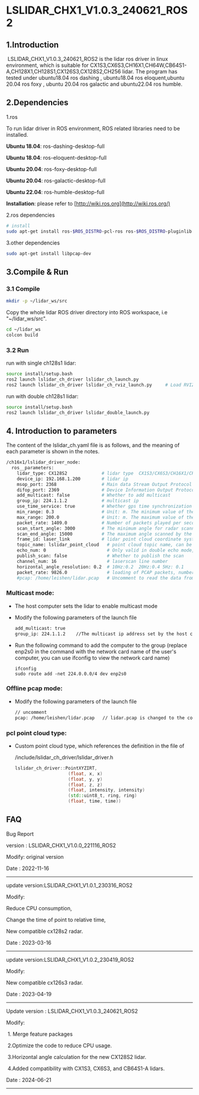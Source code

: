 # LSLIDAR_CHX1_V1.0.3_240621_ROS2

## 1.Introduction
​		LSLIDAR_CHX1_V1.0.3_240621_ROS2 is the lidar ros driver in linux environment, which is suitable for CX1S3,CX6S3,CH16X1,CH64W,CB64S1-A,CH128X1,CH128S1,CX126S3,CX128S2,CH256 lidar. The program has  tested under ubuntu18.04 ros dashing , ubuntu18.04 ros eloquent,ubuntu 20.04 ros foxy , ubuntu 20.04 ros galactic and ubuntu22.04 ros humble.

## 2.Dependencies

1.ros

To run lidar driver in ROS environment, ROS related libraries need to be installed.

**Ubuntu 18.04**: ros-dashing-desktop-full

**Ubuntu 18.04**: ros-eloquent-desktop-full

**Ubuntu 20.04**: ros-foxy-desktop-full

**Ubuntu 20.04**: ros-galactic-desktop-full

**Ubuntu 22.04**: ros-humble-desktop-full

**Installation**: please refer to [http://wiki.ros.org](http://wiki.ros.org/)

2.ros dependencies

```bash
# install
sudo apt-get install ros-$ROS_DISTRO-pcl-ros ros-$ROS_DISTRO-pluginlib  ros-$ROS_DISTRO-pcl-conversions 
```

3.other dependencies

~~~bash
sudo apt-get install libpcap-dev
~~~



## 3.Compile & Run

### 3.1 Compile

~~~bash
mkdir -p ~/lidar_ws/src
~~~

Copy the whole lidar ROS driver directory into ROS workspace, i.e "~/lidar_ws/src".

~~~bash
cd ~/lidar_ws
colcon build
~~~



### 3.2 Run

run with single ch128s1 lidar:

~~~bash
source install/setup.bash
ros2 launch lslidar_ch_driver lslidar_ch_launch.py
ros2 launch lslidar_ch_driver lslidar_ch_rviz_launch.py		# Load RVIZ2
~~~

run with double ch128s1 lidar:

~~~bash
source install/setup.bash
ros2 launch lslidar_ch_driver lslidar_double_launch.py 
~~~



## 4. Introduction to parameters

The content of the lslidar_ch.yaml file is as follows, and the meaning of each parameter is shown in the notes.

~~~bash
/ch16x1/lslidar_driver_node:
  ros__parameters:
  	lidar_type: CX128S2             # lidar type  CX1S3/CX6S3/CH16X1/CH64W/CB64S1-A/CH128X1/CH128S1/CX126S3/CX128S2/CH256
    device_ip: 192.168.1.200        # lidar ip
    msop_port: 2368                 # Main data Stream Output Protocol packet port
    difop_port: 2369                # Device Information Output Protocol packet port
    add_multicast: false            # Whether to add multicast
    group_ip: 224.1.1.2             # multicast ip
    use_time_service: true          # Whether gps time synchronization
    min_range: 0.3                  # Unit: m. The minimum value of the lidar blind area, points smaller than this value are filtered
    max_range: 200.0                # Unit: m. The maximum value of the lidar blind area, points smaller than this value are filtered
    packet_rate: 1409.0             # Number of packets played per second when playing pcap
    scan_start_angle: 3000          # The minimum angle for radar scanning, points smaller than this value will be driven to filter. Unit: 0.01 °   64 lidar changed to 0
    scan_end_angle: 15000           # The maximum angle scanned by the radar, points greater than this value will be driven for filtering. Unit: 0.01 °   64 lidar changed to 18000
    frame_id: laser_link            # lidar point cloud coordinate system name
    topic_name: lslidar_point_cloud   # point cloud topic name, can be modified
    echo_num: 0                       # Only valid in double echo mode, 0 means release of all point clouds, 1 means release of the first echo point cloud, and 2 means release of the second echo point cloud
    publish_scan: false               # Whether to publish the scan
    channel_num: 16                   # laserscan line number
    horizontal_angle_resolution: 0.2  # 10Hz:0.2  20Hz:0.4 5Hz: 0.1
    packet_rate: 9826.0               # loading of PCAP packets, number of PCAP packets per second
    #pcap: /home/leishen/lidar.pcap   # Uncomment to read the data from the pcap file, and add the comment to read the data from the lidar
~~~



### Multicast mode:

- The host computer sets the lidar to enable multicast mode

- Modify the following parameters of the launch file

  ~~~xml
  add_multicast: true
  group_ip: 224.1.1.2    //The multicast ip address set by the host computer
  ~~~

- Run the following command to add the computer to the group (replace enp2s0 in the command with the network card name of the user's computer, you can use ifconfig to view the network card name)

  ~~~shell
  ifconfig
  sudo route add -net 224.0.0.0/4 dev enp2s0
  ~~~



### Offline pcap mode:

- Modify the following parameters of the launch file

  ~~~xml
  // uncomment
  pcap: /home/leishen/lidar.pcap   // lidar.pcap is changed to the copied pcap file name
  ~~~



###  pcl point cloud type:

- Custom point cloud type, which references the definition in the file of

  /include/lslidar_ch_driver/lslidar_driver.h

  ~~~c++
  lslidar_ch_driver::PointXYZIRT,
                      (float, x, x)
                      (float, y, y)	
                      (float, z, z)
                      (float, intensity, intensity)
                      (std::uint8_t, ring, ring)
                      (float, time, time))
  ~~~




## FAQ

Bug Report

version : LSLIDAR_CHX1_V1.0.0_221116_ROS2

Modify:  original version

Date    : 2022-11-16

----



update version:LSLIDAR_CHX1_V1.0.1_230316_ROS2

Modify:  

Reduce CPU consumption,

Change the time of point to relative time,

New compatible cx128s2 radar.

Date    : 2023-03-16

----



update version:LSLIDAR_CHX1_V1.0.2_230419_ROS2

Modify:  

New compatible cx126s3 radar.

Date    : 2023-04-19

----



Update version : LSLIDAR_CHX1_V1.0.3_240621_ROS2

Modify:  

​			1. Merge feature packages

​			2.Optimize the code to reduce CPU usage.

​			3.Horizontal angle calculation for the new CX128S2 lidar.

​			4.Added compatibility with CX1S3, CX6S3, and CB64S1-A lidars.

Date    : 2024-06-21

----

